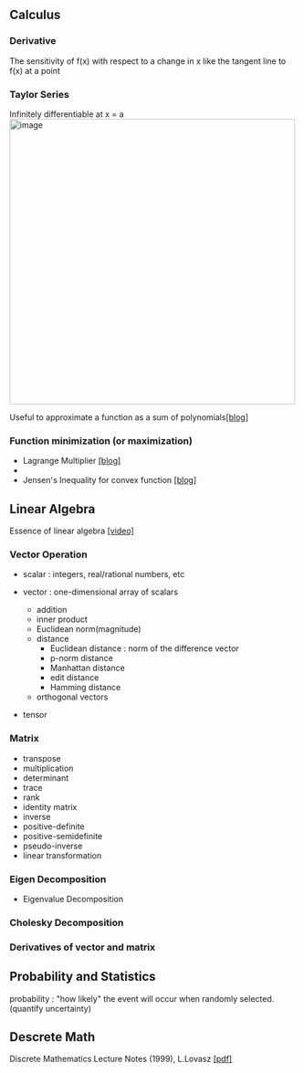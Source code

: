 ## Calculus
### Derivative
The sensitivity of f(x) with respect to a change in x     like the tangent line to f(x) at a point

### Taylor Series
Infinitely differentiable at x = a
<img width="500" alt="image" src="https://github.com/baejaeho18/MyLibrary/assets/37645490/d5ac9b85-5746-4d33-8957-084b8373546e">

Useful to approximate a function as a sum of polynomials[[blog]](https://darkpgmr.tistory.com/59)

### Function minimization (or maximization)

* Lagrange Multiplier [[blog]](https://velog.io/@nochesita/%EC%B5%9C%EC%A0%81%ED%99%94%EC%9D%B4%EB%A1%A0-%EB%9D%BC%EA%B7%B8%EB%9E%91%EC%A3%BC-%EC%8A%B9%EC%88%98%EB%B2%95-Lagrange-Multiplier-Method)
* 
* Jensen's Inequality for convex function [[blog]](https://blog.naver.com/PostView.naver?blogId=sw4r&logNo=221166257113)


## Linear Algebra
Essence of linear algebra [[video]](https://www.youtube.com/playlist?list=PLZHQObOWTQDPD3MizzM2xVFitgF8hE_ab)

### Vector Operation
* scalar : integers, real/rational numbers, etc
* vector : one-dimensional array of scalars
  - addition
  - inner product
  - Euclidean norm(magnitude)
  - distance
    - Euclidean distance : norm of the difference vector
    - p-norm distance
    - Manhattan distance
    - edit distance
    - Hamming distance
  - orthogonal vectors
 
* tensor

### Matrix
- transpose
- multiplication
- determinant
- trace
- rank
- identity matrix
- inverse
- positive-definite
- positive-semidefinite
- pseudo-inverse
- linear transformation

### Eigen Decomposition

- Eigenvalue Decomposition

### Cholesky Decomposition

### Derivatives of vector and matrix


## Probability and Statistics
probability : "how likely" the event will occur when randomly selected. (quantify uncertainty)

## Descrete Math
Discrete Mathematics Lecture Notes (1999), L.Lovasz [[pdf]](https://cims.nyu.edu/~regev/teaching/discrete_math_fall_2005/dmbook.pdf)

